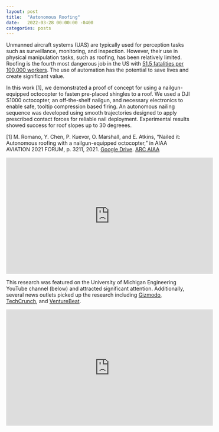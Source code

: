 ```yaml
---
layout: post
title:  "Autonomous Roofing"
date:   2022-03-28 00:00:00 -0400
categories: posts
---
```




Unmanned aircraft systems (UAS) are typically used for perception tasks such as surveillance, monitoring, and inspection. However, their use in physical manipulation tasks, such as roofing, has been relatively limited. Roofing is the fourth most dangerous job in the US with [51.5 fatalities per 100,000 workers](https://www.bls.gov/iif/oshcfoi1.htm#rates). The use of automation has the potential to save lives and create significant value. 

In this work [1], we demonstrated a proof of concept for using a nailgun-equipped octocopter to fasten pre-placed shingles to a roof. We used a DJI S1000 octocopter, an off-the-shelf nailgun, and necessary electronics to enable safe, tooltip compression based firing. An autonomous nailing sequence was developed using smooth trajectories designed to apply prescribed contact forces for reliable nail deployment. Experimental results showed success for roof slopes up to 30 degreees.   

[1] M. Romano, Y. Chen, P. Kuevor, O. Marshall, and E. Atkins, “Nailed it: Autonomous roofing with a nailgun-equipped octocopter,” in AIAA AVIATION 2021 FORUM, p. 3211, 2021. [Google Drive](https://drive.google.com/file/d/19qpboYdO2uhw8LUlZvh2uqSjNG7mvMkQ/view?usp=sharing). [ARC AIAA](https://arc.aiaa.org/doi/abs/10.2514/6.2021-3211)

<iframe width="560" height="315" src="https://www.youtube.com/embed/0oOdiu5n3lQ" title="YouTube video player" frameborder="0" allow="accelerometer; autoplay; clipboard-write; encrypted-media; gyroscope; picture-in-picture" allowfullscreen></iframe>

<br>

This research was featured on the University of Michigan Engineering YouTube channel (below) and attracted significant attention. Additionally, several news outlets picked up the research including [Gizmodo](https://gizmodo.com/researchers-found-a-good-reason-to-attach-a-nail-gun-to-1838372155), [TechCrunch](https://techcrunch.com/2019/09/20/take-cover-its-a-drone-with-a-nail-gun/), and [VentureBeat]( https://venturebeat.com/2019/09/19/researchers-use-a-nailgun-equipped-drone-to-shingle-a-roof/).

<iframe width="560" height="315" src="https://www.youtube.com/embed/GA445Flxkjo" title="YouTube video player" frameborder="0" allow="accelerometer; autoplay; clipboard-write; encrypted-media; gyroscope; picture-in-picture" allowfullscreen></iframe>





